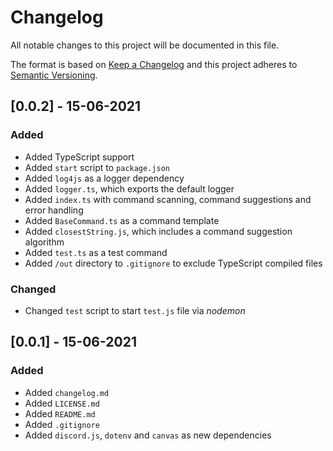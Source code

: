 # Changelog
All notable changes to this project will be documented in this file.

The format is based on [Keep a Changelog](https://keepachangelog.com/) and this project adheres to [Semantic Versioning](https://semver.org/).

## [0.0.2] - 15-06-2021

### Added
  - Added TypeScript support
  - Added `start` script to `package.json`
  - Added `log4js` as a logger dependency
  - Added `logger.ts`, which exports the default logger
  - Added `index.ts` with command scanning, command suggestions and error handling
  - Added `BaseCommand.ts` as a command template
  - Added `closestString.js`, which includes a command suggestion algorithm
  - Added `test.ts` as a test command
  - Added `/out` directory to `.gitignore` to exclude TypeScript compiled files
### Changed
  - Changed `test` script to start `test.js` file via *nodemon*
  
## [0.0.1] - 15-06-2021

### Added
  - Added `changelog.md`
  - Added `LICENSE.md`
  - Added `README.md`
  - Added `.gitignore`
  - Added `discord.js`, `dotenv` and `canvas` as new dependencies
